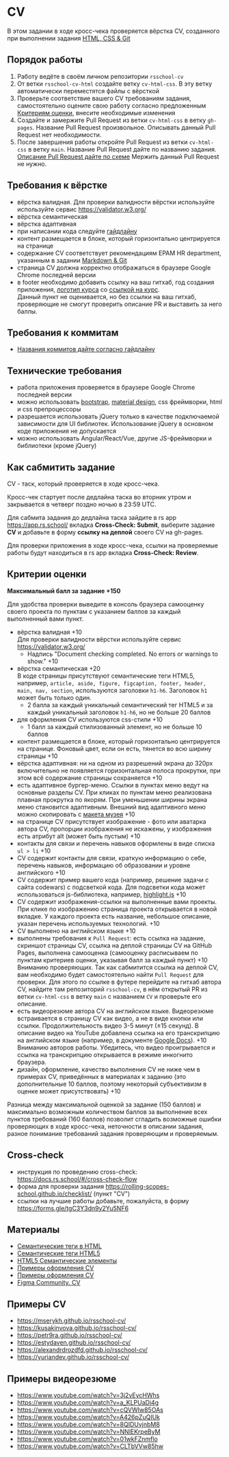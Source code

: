# CV

В этом задании в ходе кросс-чека проверяется вёрстка CV, созданного при выполнении задания [HTML, CSS & Git](html-css-git.md)

## Порядок работы

1. Работу ведёте в своём личном репозитории `rsschool-cv`
2. От ветки `rsschool-cv-html` создайте ветку `cv-html-css`. В эту ветку автоматически переместятся файлы c вёрсткой
3. Проверьте соответствие вашего CV требованиям задания, самостоятельно оцените свою работу согласно предложенным [Критериям оценки](#критерии-оценки), внесите необходимые изменения
4. Создайте и замержите Pull Request из ветки `cv-html-css` в ветку `gh-pages`. Название Pull Request произвольное. Описывать данный Pull Request нет необходимости.
5. После завершения работы откройте Pull Request из ветки `cv-html-css` в ветку `main`. Название Pull Request дайте по названию задания. [Описание Pull Request дайте по схеме](https://docs.rs.school/#/pull-request-review-process?id=Требования-к-pull-request-pr) Мержить данный Pull Request не нужно.

## Требования к вёрстке

- вёрстка валидная. Для проверки валидности вёрстки используйте используйте сервис https://validator.w3.org/
- вёрстка семантическая
- вёрстка адаптивная
- при написании кода следуйте [гайдлайну](https://codeguide.academy/html-css.html)
- контент размещается в блоке, который горизонтально центрируется на странице
- содержание СV соответствует рекомендациям EPAM HR department, указанным в задании [Markdown & Git](git-markdown.md)
- страница СV должна корректно отображаться в браузере Google Chrome последней версии
- в footer необходимо добавить ссылку на ваш гитхаб, год создания приложения, [логотип курса](./rs-school-logo.svg) со [ссылкой на курс](https://rs.school/courses/javascript-ru).  
  Данный пункт не оценивается, но без ссылки на ваш гитхаб, проверяющие не смогут проверить описание PR и выставить за него баллы.

## Требования к коммитам

- [Названия коммитов дайте согласно гайдлайну](https://docs.rs.school/#/git-convention)

## Технические требования

- работа приложения проверяется в браузере Google Chrome последней версии
- можно использовать [bootstrap](https://getbootstrap.com/), [material design](https://m3.material.io/), css фреймворки, html и css препроцессоры
- разрешается использовать jQuery только в качестве подключаемой зависимости для UI библиотек. Использование jQuery в основном коде приложения не допускается
- можно использовать Angular/React/Vue, другие JS-фреймворки и библиотеки (кроме jQuery)

## Как сабмитить задание

CV - таск, который проверяется в ходе кросс-чека.

Кросс-чек стартует после дедлайна таска во вторник утром и закрывается в четверг поздно ночью в 23:59 UTC.

Для сабмита задания до дедлайна таска зайдите в rs app https://app.rs.school/ вкладка **Cross-Check: Submit**, выберите задание **CV** и добавьте в форму **ссылку на деплой** своего CV на gh-pages.

Для проверки приложения в ходе кросс-чека, ссылки на проверяемые работы будут находиться в rs app вкладка **Cross-Check: Review**.

## Критерии оценки

**Максимальный балл за задание +150**

Для удобства проверки выведите в консоль браузера самооценку своего проекта по пунктам с указанием баллов за каждый выполненный вами пункт.

- вёрстка валидная +10  
  Для проверки валидности вёрстки используйте сервис https://validator.w3.org/
  - Надпись "Document checking completed. No errors or warnings to show." +10
- вёрстка семантическая +20  
  В коде страницы присутствуют семантические теги HTML5, например, `article, aside, figure, figcaption, footer, header, main, nav, section`, используются заголовки `h1-h6`. Заголовок `h1` может быть только один.
  - 2 балла за каждый уникальный семантический тег HTML5 и за каждый уникальный заголовок `h1-h6`, но не больше 20 баллов
- для оформления СV используются css-стили +10
  - 1 балл за каждый стилизованный элемент, но не больше 10 баллов
- контент размещается в блоке, который горизонтально центрируется на странице. Фоновый цвет, если он есть, тянется во всю ширину страницы +10
- вёрстка адаптивная: ни на одном из разрешений экрана до 320px включительно не появляется горизонтальная полоса прокрутки, при этом всё содержание страницы сохраняется +10
- есть адаптивное бургер-меню. Ссылки в пунктах меню ведут на основные разделы CV. При кликах по пунктам меню реализована плавная прокрутка по якорям. При уменьшении ширины экрана меню становится адаптивным. Внешний вид адаптивного меню можно скопировать с [макета музея](https://www.figma.com/file/xkP6mIaq7uG1Uru7CpasXq/Museum-04.09) +10
- на странице СV присутствует изображение - фото или аватарка автора CV, пропорции изображения не искажены, у изображения есть атрибут alt (может быть пустым) +10
- контакты для связи и перечень навыков оформлены в виде списка `ul > li` +10
- CV содержит контакты для связи, краткую информацию о себе, перечень навыков, информацию об образовании и уровне английского +10
- CV содержит пример вашего кода (например, решение задачи с сайта codewars) с подсветкой кода. Для подсветки кода может использоваться js-библиотека, например, [highlight.js](https://wiki.pwodev.com/highlight-js-лучшая-подсветка-кода/) +10
- CV содержит изображения-ссылки на выполненные вами проекты. При клике по изображению страница проекта открывается в новой вкладке. У каждого проекта есть название, небольшое описание, указан перечень используемых технологий. +10
- CV выполнено на английском языке +10
- выполнены требования к `Pull Request`: есть ссылка на задание, скриншот страницы СV, ссылка на деплой страницы CV на GitHub Pages, выполнена самооценка (самооценку расписываем по пунктам критериев оценки, указывая балл за каждый пункт) +10  
  Вниманию проверяющих. Так как сабмитится ссылка на деплой CV, вам необходимо будет самостоятельно найти `Pull Request` для проверки. Для этого по ссылке в футере перейдите на гитхаб автора CV, найдите там репозиторий `rsschool-cv`, в нём открытый PR из ветки `cv-html-css` в ветку `main` с названием `CV` и проверьте его описание.
- есть видеорезюме автора CV на английском языке. Видеорезюме встраивается в страницу CV как видео, а не в виде кнопки или ссылки. Продолжительность видео 3-5 минут (±15 секунд). В описание видео на YouTube добавлена ссылка на его транскрипцию на английском языке (например, в документе [Google Docs](https://docs.google.com/document/u/0/)). +10  
  Вниманию авторов работы. Убедитесь, что видео проигрывается и ссылка на транскрипцию открывается в режиме инкогнито браузера.
- дизайн, оформление, качество выполнения CV не ниже чем в примерах CV, приведённых в материалах к заданию (это дополнительные 10 баллов, поэтому некоторый субъективизм в оценке может присутствовать) +10

Разница между максимальной оценкой за задание (150 баллов) и максимально возможным количеством баллов за выполнение всех пунктов требований (160 баллов) позволит сгладить возможные ошибки проверяющих в ходе кросс-чека, неточности в описании задания, разное понимание требований задания проверяющим и проверяемым.

## Cross-check

- инструкция по проведению cross-check: https://docs.rs.school/#/cross-check-flow
- форма для проверки задания https://rolling-scopes-school.github.io/checklist/ (пункт "CV")
- ссылки на лучшие работы добавьте, пожалуйста, в форму https://forms.gle/tgC3Y3dn9y2Yu5NF6

## Материалы

- [Семантические теги в HTML](https://youtu.be/bQRmGxhARhc)
- [Семантические теги HTML5](https://www.youtube.com/watch?v=_ih1xJyPk4A)
- [HTML5 Семантические элементы](https://html5css.ru/html/html5_semantic_elements.php)
- [Примеры оформления CV](https://www.freepik.com/free-photos-vectors/cv-template)
- [Примеры оформления CV](https://www.canva.com/resumes/templates/)
- [Figma Community. CV](https://www.figma.com/community/search?resource_type=mixed&sort_by=relevancy&query=cv&editor_type=all&price=all&creators=all)

## Примеры CV

- https://mserykh.github.io/rsschool-cv/
- https://kusakinvova.github.io/rsschool-cv/
- https://petr9ra.github.io/rsschool-cv/
- https://estydaven.github.io/rsschool-cv/
- https://alexandrdrozdfd.github.io/rsschool-cv/
- https://yuriandev.github.io/rsschool-cv/

## Примеры видеорезюме

- https://www.youtube.com/watch?v=3j2vEycHWhs
- https://www.youtube.com/watch?v=a_KLPUaDi4g
- https://www.youtube.com/watch?v=cQVWIw85OAs
- https://www.youtube.com/watch?v=A426pZuQIUk
- https://www.youtube.com/watch?v=8QIDUvjnbM8
- https://www.youtube.com/watch?v=NNlEKrpeByM
- https://www.youtube.com/watch?v=01wkFZnmflo
- https://www.youtube.com/watch?v=CLTbVVw85hw
